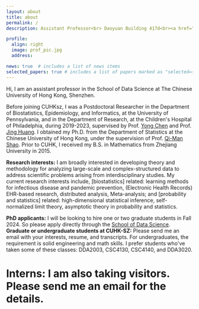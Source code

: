```yaml
---
layout: about
title: about
permalink: /
description: Assistant Professor<br> Daoyuan Building 417d<br><a href="https://sds.cuhk.edu.cn/en/">School of Data Science</a><br><a href="https://cuhk.edu.cn/en">The Chinese University of Hong Kong, Shenzhen</a> 

profile:
  align: right 
  image: prof_pic.jpg
  address:

news: true  # includes a list of news items
selected_papers: true # includes a list of papers marked as "selected={true}"
---
```


Hi, I am an assistant professor in the School of Data Science at The Chinese University of Hong Kong, Shenzhen. 

Before joining CUHKsz, I was a Postdoctoral Researcher in the Department of Biostatistics, Epidemiology, and Informatics, at the University of Pennsylvania, and in the Department of Research, at the Children's Hospital of Philadelphia, during 2019-2023, supervised by Prof. [Yong Chen](https://penncil.med.upenn.edu/about-pi/) and Prof. [Jing Huang](https://www.cceb.med.upenn.edu/bio/jing-huang-phd). I obtained my Ph.D. from the Department of Statistics at the Chinese University of Hong Kong, under the supervision of Prof. [Qi-Man Shao](https://www.sustech.edu.cn/en/faculties/shaoqiman.html). Prior to CUHK, I received my B.S. in Mathematics from Zhejiang University in 2015.  

<b>Research interests:</b> I am broadly interested in developing theory and methodology for analyzing large-scale and complex-structured data to address scientific problems arising from interdisciplinary studies. My current research interests include, [biostatistics] related: learning methods for infectious disease and pandemic prevention, (Electronic Health Records) EHR-based research, distributed analysis, Meta-analysis; and [probability and statistics] related: high-dimensional statistical inference, self-normalized limit theory, asymptotic theory in probability and statistics.  

<b>PhD applicants:</b> I will be looking to hire one or two graduate students in Fall 2024. So please apply directly through the <a href="https://sds.cuhk.edu.cn/en/phd-programmes-CSE">School of Data Science</a>.
<br/>
<b>Graduate or undergraduate students at CUHK-SZ:</b> Please send me an email with your interests, resume, and transcripts. For undergraduates, the requirement is solid engineering and math skills. I prefer students who've taken some of these classes: DDA2003, CSC4130, CSC4140, and DDA3020.
<br/>
#  <b>Interns:</b> I am also taking visitors. Please send me an email for the details. 

